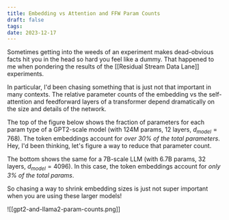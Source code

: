 ```yaml
---
title: Embedding vs Attention and FFW Param Counts
draft: false
tags: 
date: 2023-12-17
---
```

Sometimes getting into the weeds of an experiment makes dead-obvious facts hit you in the head so hard you feel like a dummy. That happened to me when pondering the results of the [[Residual Stream Data Lane]] experiments.

In particular, I'd been chasing something that is just not that important in many contexts. The relative parameter counts of the embedding vs the self-attention and feedforward layers of a transformer depend dramatically on the size and details of the network.
 
The top of the figure below shows the fraction of parameters for each param type of a GPT2-scale model (with 124M params, 12 layers, $d_{model}=768$). The token embeddings account for *over 30% of the total parameters*. Hey, I'd been thinking, let's figure a way to reduce that parameter count.

The bottom shows the same for a 7B-scale LLM (with 6.7B params, 32 layers, $d_{model}=4096$). In this case, the token embeddings account for *only 3% of the total params*.

So chasing a way to shrink embedding sizes is just not super important when you are using these larger models!


![[gpt2-and-llama2-param-counts.png]]
